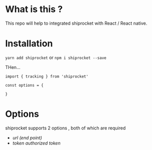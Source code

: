 # What is this ? 

This repo will help to integrated shiprocket with React / React native. 



# Installation

`yarn add shiprocket`  or  `npm i shiprocket --save`


THen... 

```
import { tracking } from 'shiprocket'

const options = { 

}

```


# Options

shiprocket supports 2 options , both of which are required 

* *url*  _(end point)_
* *token* _authorized token_


